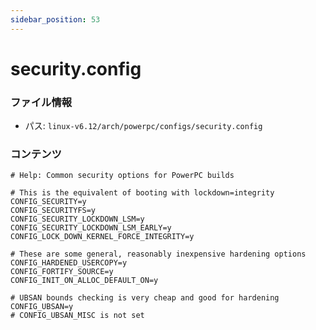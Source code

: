 ```yaml
---
sidebar_position: 53
---
```

# security.config

### ファイル情報

- パス: `linux-v6.12/arch/powerpc/configs/security.config`

### コンテンツ

```config
# Help: Common security options for PowerPC builds

# This is the equivalent of booting with lockdown=integrity
CONFIG_SECURITY=y
CONFIG_SECURITYFS=y
CONFIG_SECURITY_LOCKDOWN_LSM=y
CONFIG_SECURITY_LOCKDOWN_LSM_EARLY=y
CONFIG_LOCK_DOWN_KERNEL_FORCE_INTEGRITY=y

# These are some general, reasonably inexpensive hardening options
CONFIG_HARDENED_USERCOPY=y
CONFIG_FORTIFY_SOURCE=y
CONFIG_INIT_ON_ALLOC_DEFAULT_ON=y

# UBSAN bounds checking is very cheap and good for hardening
CONFIG_UBSAN=y
# CONFIG_UBSAN_MISC is not set

```
